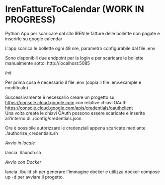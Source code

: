 # IrenFattureToCalendar (WORK IN PROGRESS)
Python App per scaricare dal sito IREN le fatture delle bollette non pagate e inserirle su google calendar

L'app scarica le bollette ogni 48 ore, parametro configurabile dal file .env

Sono disponibili due endpoint per la login e per scaricare le bollette manualmente sotto:
http://localhost:5085

*Init*

Per prima cosa è necessario il file .env (copia il file .env.example e modificalo)

Successivamente è necessario creare un progetto su https://console.cloud.google.com 
con relative chiavi OAuth https://console.cloud.google.com/apis/credentials/oauthclient  
Una volta create le chiavi OAuth possono essere scaricate e inserite all'interno di ./config/credentials.json

Ora è possibile autorizzare le credenziali appena scaricate mediante ./authorize_credentials.sh

*Avvio in locale*

lancia ./launch.sh

*Avvio con Docker*

lancia ./build.sh per generare l'immagine docker e utilizza docker-compose up -d per avviare il progetto.
